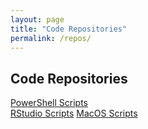 ```yaml
---
layout: page
title: "Code Repositories"
permalink: /repos/
---
```


## Code Repositories ##

[PowerShell Scripts](https://github.com/dfernandes25/powershell)  
[RStudio Scripts](https://github.com/dfernandes25/r)
[MacOS Scripts](https://github.com/dfernandes25/macOS)

<!-- 
This is the base Jekyll theme. You can find out more info about customizing your Jekyll theme, as well as basic Jekyll usage documentation at [jekyllrb.com](https://jekyllrb.com/)

You can find the source code for Minima at GitHub:
[jekyll][jekyll-organization] /
[minima](https://github.com/jekyll/minima)

You can find the source code for Jekyll at GitHub:
[jekyll][jekyll-organization] /
[jekyll](https://github.com/jekyll/jekyll)


[jekyll-organization]: https://github.com/jekyll
-->
